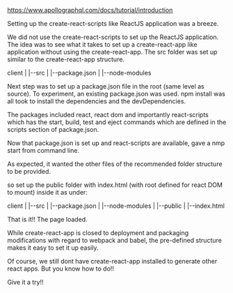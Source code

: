 https://www.apollographql.com/docs/tutorial/introduction

Setting up the create-react-scripts like ReactJS application was a breeze. 

We did not use the create-react-scripts to set up the ReactJS application. The idea was to see what it takes to set up a create-react-app like application without using the create-react-app. 
The src folder was set up similar to the create-react-app structure.

client
  |
  |--src
  |
  |--package.json 
  |
  |--node-modules


Next step was to set up a package.json file in the root (same level as source).  To experiment, an existing package.json was used. 
npm install was all took to install the dependencies and the devDependencies.

The packages included react, react dom and importantly react-scripts which has the start, build, test and eject commands which are defined in the scripts section of package.json.

Now that package.json is set up and react-scripts are available, gave a nmp start from command line.

As expected, it wanted the other files of the recommended folder structure to be provided.

so set up the public folder with index.html (with root defined for react DOM to mount) inside it as under:


client
  |
  |--src
  |
  |--package.json 
  |
  |--node-modules
  |
  |--public
	|
	|--index.html

That is it!! The page loaded.

While create-react-app is closed to deployment and packaging modifications with regard to webpack and babel, the pre-defined structure makes it easy to set it up easily.

Of course, we still dont have create-react-app installed to generate other react apps. But you know how to do!!

Give it a try!!